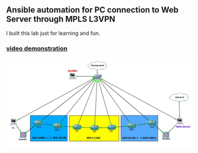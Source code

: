 ######  <h2> Ansible automation for PC connection to Web Server through MPLS L3VPN
 
I built this lab just for learning and fun.
<h3><a href="https://arturfatkul.github.io/ansible/">video demonstration</a></h3>

<img src="files/l3vpn-ansible.JPG">


